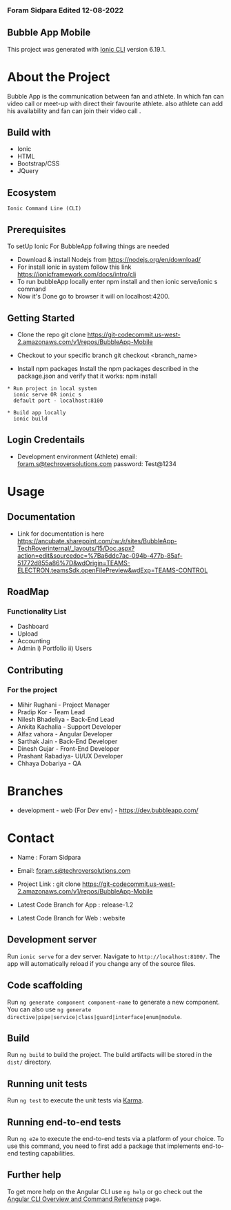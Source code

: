 ### Foram Sidpara Edited 12-08-2022

## Bubble App Mobile

This project was generated with [Ionic CLI](https://ionicframework.com/docs/intro/cli) version 6.19.1.

# About the Project

Bubble App is the communication between fan and athlete. In which fan can video call or meet-up with direct their favourite athlete.
also athlete can add his availability and fan can join their video call .

## Build with

* Ionic
* HTML
* Bootstrap/CSS
* JQuery

## Ecosystem

    Ionic Command Line (CLI)

## Prerequisites

 To setUp Ionic For BubbleApp follwing things are needed
 * Download & install Nodejs from https://nodejs.org/en/download/
 * For install ionic in system  follow this link https://ionicframework.com/docs/intro/cli
 * To run bubbleApp locally enter npm install and then ionic serve/ionic s command
 * Now it's Done go to browser it will on localhost:4200.
 

## Getting Started
   * Clone the repo
     git clone https://git-codecommit.us-west-2.amazonaws.com/v1/repos/BubbleApp-Mobile
    
   * Checkout to your specific branch
     git checkout <branch_name>

   * Install npm packages
     Install the npm packages described in the package.json and verify that it works:
     npm install

    * Run project in local system
      ionic serve OR ionic s 
      default port - localhost:8100

    * Build app locally
      ionic build     


## Login Credentails
  * Development environment (Athlete)
    email: foram.s@techroversolutions.com
    password: Test@1234   


# Usage

## Documentation

* Link for documentation is here https://ancubate.sharepoint.com/:w:/r/sites/BubbleApp-TechRoverinternal/_layouts/15/Doc.aspx?action=edit&sourcedoc=%7Ba6ddc7ac-094b-477b-85af-51772d855a86%7D&wdOrigin=TEAMS-ELECTRON.teamsSdk.openFilePreview&wdExp=TEAMS-CONTROL

## RoadMap

### Functionality List

* Dashboard
* Upload
* Accounting
* Admin
    i) Portfolio
    ii) Users

## Contributing

### For the project
* Mihir Rughani - Project Manager
* Pradip Kor - Team Lead
* Nilesh Bhadeliya - Back-End Lead
* Ankita Kachalia  - Support Developer
* Alfaz vahora - Angular Developer
* Sarthak Jain - Back-End Developer
* Dinesh Gujar - Front-End Developer
* Prashant Rabadiya- UI/UX Developer
* Chhaya Dobariya - QA

# Branches

* development - web (For Dev env) - https://dev.bubbleapp.com/


# Contact

* Name : Foram Sidpara
* Email: foram.s@techroversolutions.com

* Project Link : git clone https://git-codecommit.us-west-2.amazonaws.com/v1/repos/BubbleApp-Mobile
* Latest Code Branch for App : release-1.2
* Latest Code Branch for Web : website


## Development server

Run `ionic serve` for a dev server. Navigate to `http://localhost:8100/`. The app will automatically reload if you change any of the source files.

## Code scaffolding

Run `ng generate component component-name` to generate a new component. You can also use `ng generate directive|pipe|service|class|guard|interface|enum|module`.

## Build

Run `ng build` to build the project. The build artifacts will be stored in the `dist/` directory.

## Running unit tests

Run `ng test` to execute the unit tests via [Karma](https://karma-runner.github.io).

## Running end-to-end tests

Run `ng e2e` to execute the end-to-end tests via a platform of your choice. To use this command, you need to first add a package that implements end-to-end testing capabilities.

## Further help

To get more help on the Angular CLI use `ng help` or go check out the [Angular CLI Overview and Command Reference](https://angular.io/cli) page.

[contributors-shield]: https://img.shields.io/github/contributors/othneildrew/Best-README-Template.svg?style=for-the-badge
[contributors-url]: https://github.com/othneildrew/Best-README-Template/graphs/contributors
[forks-shield]: https://img.shields.io/github/forks/othneildrew/Best-README-Template.svg?style=for-the-badge
[forks-url]: https://github.com/othneildrew/Best-README-Template/network/members
[stars-shield]: https://img.shields.io/github/stars/othneildrew/Best-README-Template.svg?style=for-the-badge
[stars-url]: https://github.com/othneildrew/Best-README-Template/stargazers
[issues-shield]: https://img.shields.io/github/issues/othneildrew/Best-README-Template.svg?style=for-the-badge
[issues-url]: https://github.com/othneildrew/Best-README-Template/issues
[license-shield]: https://img.shields.io/github/license/othneildrew/Best-README-Template.svg?style=for-the-badge
[license-url]: https://github.com/othneildrew/Best-README-Template/blob/master/LICENSE.txt
[linkedin-shield]: https://img.shields.io/badge/-LinkedIn-black.svg?style=for-the-badge&logo=linkedin&colorB=555
[linkedin-url]: https://linkedin.com/in/othneildrew
[product-screenshot]: images/screenshot.png
[Next.js]: https://img.shields.io/badge/next.js-000000?style=for-the-badge&logo=nextdotjs&logoColor=white
[Next-url]: https://nextjs.org/
[React.js]: https://img.shields.io/badge/React-20232A?style=for-the-badge&logo=react&logoColor=61DAFB
[React-url]: https://reactjs.org/
[Vue.js]: https://img.shields.io/badge/Vue.js-35495E?style=for-the-badge&logo=vuedotjs&logoColor=4FC08D
[Vue-url]: https://vuejs.org/
[Angular.io]: https://img.shields.io/badge/Angular-DD0031?style=for-the-badge&logo=angular&logoColor=white
[Angular-url]: https://angular.io/
[Svelte.dev]: https://img.shields.io/badge/Svelte-4A4A55?style=for-the-badge&logo=svelte&logoColor=FF3E00
[Svelte-url]: https://svelte.dev/
[Laravel.com]: https://img.shields.io/badge/Laravel-FF2D20?style=for-the-badge&logo=laravel&logoColor=white
[Laravel-url]: https://laravel.com
[Bootstrap.com]: https://img.shields.io/badge/Bootstrap-563D7C?style=for-the-badge&logo=bootstrap&logoColor=white
[Bootstrap-url]: https://getbootstrap.com
[JQuery.com]: https://img.shields.io/badge/jQuery-0769AD?style=for-the-badge&logo=jquery&logoColor=white
[JQuery-url]: https://jquery.com 
